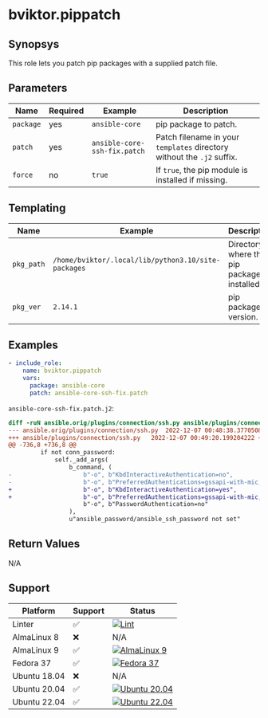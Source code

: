 # bviktor.pippatch

## Synopsys

This role lets you patch pip packages with a supplied patch file.

## Parameters

| Name | Required | Example | Description |
|---|---|---|---|
| `package` | yes | `ansible-core` | pip package to patch. |
| `patch` | yes | `ansible-core-ssh-fix.patch` | Patch filename in your `templates` directory without the `.j2` suffix. |
| `force` | no | `true` | If `true`, the pip module is installed if missing. |

## Templating

| Name | Example | Description |
|---|---|---|
| `pkg_path` | `/home/bviktor/.local/lib/python3.10/site-packages` | Directory where the pip package is installed. |
| `pkg_ver` | `2.14.1` | pip package version. |

## Examples

```yml
- include_role:
    name: bviktor.pippatch
    vars:
      package: ansible-core
      patch: ansible-core-ssh-fix.patch
```

`ansible-core-ssh-fix.patch.j2`:

```diff
diff -ruN ansible.orig/plugins/connection/ssh.py ansible/plugins/connection/ssh.py
--- ansible.orig/plugins/connection/ssh.py	2022-12-07 00:48:38.377050886 +0100
+++ ansible/plugins/connection/ssh.py	2022-12-07 00:49:20.199204222 +0100
@@ -736,8 +736,8 @@
         if not conn_password:
             self._add_args(
                 b_command, (
-                    b"-o", b"KbdInteractiveAuthentication=no",
-                    b"-o", b"PreferredAuthentications=gssapi-with-mic,gssapi-keyex,hostbased,publickey",
+                    b"-o", b"KbdInteractiveAuthentication=yes",
+                    b"-o", b"PreferredAuthentications=gssapi-with-mic,gssapi-keyex,hostbased,publickey,keyboard-interactive",
                     b"-o", b"PasswordAuthentication=no"
                 ),
                 u"ansible_password/ansible_ssh_password not set"
```

## Return Values

N/A

## Support

| Platform | Support | Status |
|---|---|---|
| Linter | ✅ | [![Lint](https://github.com/noobient/ansible-pippatch/actions/workflows/lint.yml/badge.svg)](https://github.com/noobient/ansible-pippatch/actions/workflows/lint.yml) |
| AlmaLinux 8 | ❌ | N/A |
| AlmaLinux 9 | ✅ | [![AlmaLinux 9](https://github.com/noobient/ansible-pippatch/actions/workflows/almalinux-9.yml/badge.svg)](https://github.com/noobient/ansible-pippatch/actions/workflows/almalinux-9.yml) |
| Fedora 37 | ✅ | [![Fedora 37](https://github.com/noobient/ansible-pippatch/actions/workflows/fedora-37.yml/badge.svg)](https://github.com/noobient/ansible-pippatch/actions/workflows/fedora-37.yml) |
| Ubuntu 18.04 | ❌ | N/A |
| Ubuntu 20.04 | ✅ | [![Ubuntu 20.04](https://github.com/noobient/ansible-pippatch/actions/workflows/ubuntu-20.04.yml/badge.svg)](https://github.com/noobient/ansible-pippatch/actions/workflows/ubuntu-20.04.yml) |
| Ubuntu 22.04 | ✅ | [![Ubuntu 22.04](https://github.com/noobient/ansible-pippatch/actions/workflows/ubuntu-22.04.yml/badge.svg)](https://github.com/noobient/ansible-pippatch/actions/workflows/ubuntu-22.04.yml) |
